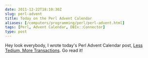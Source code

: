 ```yaml
--- 
date: 2011-12-22T18:10:30Z
slug: perl-advent
title: Today on the Perl Advent Calendar
aliases: [/computers/programming/perl/perl-advent.html]
tags: [Perl, Advent Calendar, DBIx::Connector]
type: post
---
```


Hey look everybody, I wrote today's Perl Advent Calendar post, [Less Tedium,
More Transactions]. Go read it!

  [Less Tedium, More Transactions]: http://perladvent.org/2011/2011-12-22.html
